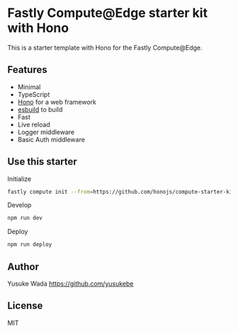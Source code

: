 # Fastly Compute@Edge starter kit with Hono

This is a starter template with Hono for the Fastly Compute@Edge.

## Features

- Minimal
- TypeScript
- [Hono](https://github.com/honojs/hono) for a web framework
- [esbuild](https://github.com/evanw/esbuild) to build
- Fast
- Live reload
- Logger middleware
- Basic Auth middleware

## Use this starter

Initialize

```sh
fastly compute init --from=https://github.com/honojs/compute-starter-kit
```

Develop

```sh
npm run dev
```

Deploy

```sh
npm run deploy
```

## Author

Yusuke Wada <https://github.com/yusukebe>

## License

MIT
